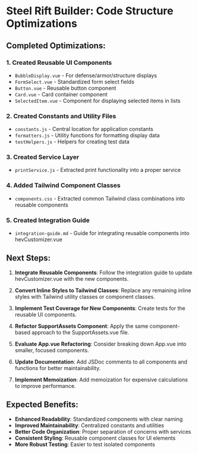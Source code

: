 # Steel Rift Builder: Code Structure Optimizations

## Completed Optimizations:

### 1. Created Reusable UI Components
- `BubbleDisplay.vue` - For defense/armor/structure displays
- `FormSelect.vue` - Standardized form select fields
- `Button.vue` - Reusable button component
- `Card.vue` - Card container component
- `SelectedItem.vue` - Component for displaying selected items in lists

### 2. Created Constants and Utility Files
- `constants.js` - Central location for application constants
- `formatters.js` - Utility functions for formatting display data
- `testHelpers.js` - Helpers for creating test data

### 3. Created Service Layer
- `printService.js` - Extracted print functionality into a proper service

### 4. Added Tailwind Component Classes
- `components.css` - Extracted common Tailwind class combinations into reusable components

### 5. Created Integration Guide
- `integration-guide.md` - Guide for integrating reusable components into hevCustomizer.vue

## Next Steps:

1. **Integrate Reusable Components**: Follow the integration guide to update hevCustomizer.vue with the new components.

2. **Convert Inline Styles to Tailwind Classes**: Replace any remaining inline styles with Tailwind utility classes or component classes.

3. **Implement Test Coverage for New Components**: Create tests for the reusable UI components.

4. **Refactor SupportAssets Component**: Apply the same component-based approach to the SupportAssets.vue file.

5. **Evaluate App.vue Refactoring**: Consider breaking down App.vue into smaller, focused components.

6. **Update Documentation**: Add JSDoc comments to all components and functions for better maintainability.

7. **Implement Memoization**: Add memoization for expensive calculations to improve performance.

## Expected Benefits:

- **Enhanced Readability**: Standardized components with clear naming
- **Improved Maintainability**: Centralized constants and utilities
- **Better Code Organization**: Proper separation of concerns with services
- **Consistent Styling**: Reusable component classes for UI elements
- **More Robust Testing**: Easier to test isolated components
